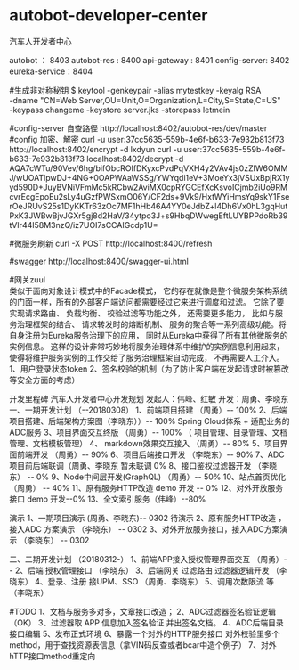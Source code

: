 # autobot-developer-center
汽车人开发者中心

autobot ： 8403
autobot-res : 8400
api-gateway : 8401
config-server: 8402
eureka-service：8404

#生成非对称秘钥
$ keytool -genkeypair -alias mytestkey -keyalg RSA \
  -dname "CN=Web Server,OU=Unit,O=Organization,L=City,S=State,C=US" \
  -keypass changeme -keystore server.jks -storepass letmein

#config-server 自查路径
http://localhost:8402/autobot-res/dev/master
#config 加密、解密
curl -u user:37cc5635-559b-4e6f-b633-7e932b813f73  http://localhost:8402/encrypt -d lxdyun
curl -u user:37cc5635-559b-4e6f-b633-7e932b813f73 localhost:8402/decrypt -d AQA7cWTu/90Vev/6hg/bifObcROIfDKyxcPvdPqVXH4y2VAv4js0zZIW6OMMJ/wUOATlpwDJ+4NG+0OAPWAaWSSg/YWYqdi1eV+3MoeYx3jVSUxBpjRX1yyd590D+JuyBVNiVFmMc5kRCbw2AviMX0cpRYGCEfXcKsvoICjmb2iUo9RMcvrEcgEpoEu2sLy4uGzfPWSxmO06Y/CF2ds+9Vk9/HxtWYiHmsYq9skY1FserOeJRUvS25s1DyKKTr63zOc7MF1hHb46A4YY0eJdbZ+l4Dh6Vx0hL3gqHutPxK3JWBwBjvJGXr5gj8d2HaV/34ytpo3J+s9HbqDWwegEftLUYBPPdoRb39tVIr44I58M3nzQ/iz7UOI7sCCAIGcdp1U=

#微服务刷新
curl -X POST http://localhost:8400/refresh


#swagger 
http://localhost:8400/swagger-ui.html



#网关zuul  
类似于面向对象设计模式中的Facade模式， 它的存在就像是整个微服务架构系统的门面一样，所有的外部客户端访问都需要经过它来进行调度和过滤。
它除了要实现请求路由、 负载均衡、 校验过滤等功能之外， 还需要更多能力， 比如与服务治理框架的结合、 请求转发时的熔断机制、 服务的聚合等一系列高级功能。将自身注册为Eureka服务治理下的应用， 同时从Eureka中获得了所有其他微服务的实例信息。 这样的设计非常巧妙地将服务治理体系中维护的实例信息利用起来， 使得将维护服务实例的工作交给了服务治理框架自动完成， 不再需要人工介入。
1、用户登录状态token
2、签名校验的机制（为了防止客户端在发起请求时被篡改等安全方面的考虑）



开发里程碑
汽车人开发者中心开发规划
发起人：伟峰、红敏
开发：周勇、李晓东
一、一期开发计划 （--20180308）
1、前端项目搭建 （周勇）-- 100%
2、后端项目搭建、后端架构方案图（李晓东））-- 100%
    Spring Cloud体系 + 适配业务的ADC服务
3、项目界面交互终版 （周勇）-- 100%
  （ 项目管理、目录管理、文档管理、文档模板管理）
4、 markdown效果交互接入 （周勇）-- 80%
5、项目界面前端开发 （周勇）-- 90%
6、项目后端接口开发 （李晓东）-- 90%
7、ADC项目前后端联调（周勇、李晓东 暂未联调 0%
8、接口鉴权过滤器开发 （李晓东） -- 0%
9、Node中间层开发(GraphQL) （周勇）-- 50%
10、站点首页优化（周勇）   -- 40%
11、原有服务HTTP改造 demo 开发 -- 0%
12、对外开放服务接口 demo 开发--0%
13、全文索引服务（伟峰）--80%

演示
1、一期项目演示 (周勇、李晓东)-- 0302 待演示
2、原有服务HTTP改造 ，接入ADC 方案演示 （李晓东） -- 0302
3、对外开放服务接口，接入ADC方案演示 （李晓东） -- 0302

二、二期开发计划 （20180312-）
1、前端APP接入授权管理界面交互 （周勇）--
2、后端 授权管理接口 （李晓东）
3、后端网关 过滤路由 过滤器逻辑开发 （李晓东）
4、登录、注册 接UPM、SSO （周勇、李晓东）
5、调用次数限流 等 （李晓东）

#TODO
1、文档与服务多对多，文章接口改造；
2、ADC过滤器签名验证逻辑（OK）
3、过滤器取 APP 信息加入签名验证 并出签名文档。
4、ADC后端目录接口编辑 
5、发布正式环境
6、暴露一个对外的HTTP服务接口 对外校验里多个method，用于查找资源表信息（拿VIN码反查或者bcar中造个例子） 
7、对外hTTP接口method重定向







